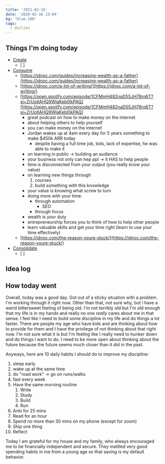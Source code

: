 ```yaml
---
title: '2021-02-16'
date: '2020-02-16 23:04'
bg: 'blue.100'
tags:
  - dailies
---
```


## Things I'm doing today

- [Create](https://www.notion.so/Create-4084eb80e7fa41fa8a2d8a0e22468726)
  - [ ]
- [Consume](https://www.notion.so/Consume-f96a157a87cd4017b22ea65893616caf)
  - [https://jdnoc.com/guides/increasing-wealth-as-a-father](https://jdnoc.com/guides/increasing-wealth-as-a-father)
  - [https://jdnoc.com/a-lot-of-writing/](https://jdnoc.com/a-lot-of-writing/)
  - [https://open.spotify.com/episode/1CFMmH482naD55JH78rq6T?si=ZrUotlAHQ9WIaKeb0lkPAQ](https://open.spotify.com/episode/1CFMmH482naD55JH78rq6T?si=ZrUotlAHQ9WIaKeb0lkPAQ)
    - great podcast on how to make money on the internet
    - about helping others to help yourself
    - you can make money on the internet
    - Jordan wakes up at 4am every day for 5 years something to make \$450k ARR today
      - despite having a full time job, kids, lack of expertise, he was able to make it
    - on learning in public → building an audience
    - your business not only can hep ppl → it HAS to help people
    - time is disconnected from your output (you really know your value)
    - on learning new things through
      1. courses
      2. build something with this knowledge
    - your value is knowing what screw to turn
    - doing more with your time:
      - through automation
        - SEO
      - through focus
    - wealth is your duty
    - entrepreneurship forces you to think of how to help other people
    - learn valuable skills and get your time right (learn to use your time effectively)
  - [https://jdnoc.com/the-reason-youre-stuck/](https://jdnoc.com/the-reason-youre-stuck/)
- [Consolidate](https://www.notion.so/Consolidate-5a967b217d2647cd9a3a8379ed4cb54e)
  - [ ]

## Idea log

## How today went

Overall, today was a good day. Got out of a sticky situation with a problem. I'm working through it right now. Other than that, not sure why, but I have a weird bittersweet feeling of being old. I'm not terribly old but I'm old enough that my life is in my hands and really no one _really_ cares about me in that sense. I feel like I need to build some discipline in my life and do things a lot faster. There are people my age who have kids and are thinking about how to provide for them and I have the privilege of not thinking about that right now. I'm not sure what it is but I'm feeling like I really need to hunker down and do things I want to do. I need to be more open about thinking about the future because the future seems much closer than it did in the past.

Anyways, here are 10 daily habits I should do to improve my discipline:

1. sleep early
2. wake up at the same time
3. do "road work" → go on runs/walks
4. fast every week
5. Have the same morning routine
   1. Write
   2. Study
   3. Build
   4. Run
6. Anki for 25 mins
7. Read for an hour
8. Spend no more than 30 mins on my phone (except for zoom)
9. Ship one thing
10. Reflect

Today I am grateful for my house and my family, who always encouraged me to be financially independent and secure. They instilled very good spending habits in me from a young age so that saving is my default behavior.
